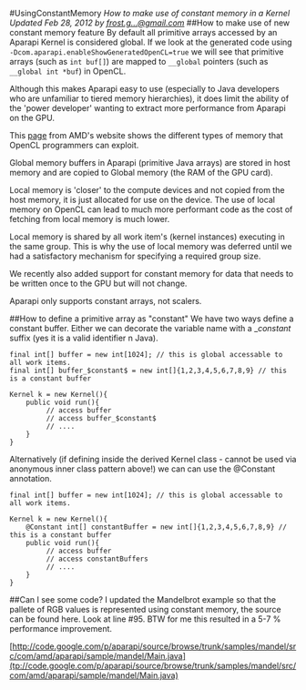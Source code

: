 #UsingConstantMemory
*How to make use of constant memory in a Kernel Updated Feb 28, 2012 by frost.g...@gmail.com*
##How to make use of new constant memory feature
By default all primitive arrays accessed by an Aparapi Kernel is considered global. If we look at the generated code using `-Dcom.aparapi.enableShowGeneratedOpenCL=true` we will see that primitive arrays (such as `int buf[]`) are mapped to `__global` pointers (such as `__global int *buf`) in OpenCL.

Although this makes Aparapi easy to use (especially to Java developers who are unfamiliar to tiered memory hierarchies), it does limit the ability of the 'power developer' wanting to extract more performance from Aparapi on the GPU.

This [page](http://www.amd.com/us/products/technologies/stream-technology/opencl/pages/opencl-intro.aspx?cmpid=cp_article_2_2010) from AMD's website shows the different types of memory that OpenCL programmers can exploit.

Global memory buffers in Aparapi (primitive Java arrays) are stored in host memory and are copied to Global memory (the RAM of the GPU card).

Local memory is 'closer' to the compute devices and not copied from the host memory, it is just allocated for use on the device. The use of local memory on OpenCL can lead to much more performant code as the cost of fetching from local memory is much lower.

Local memory is shared by all work item's (kernel instances) executing in the same group. This is why the use of local memory was deferred until we had a satisfactory mechanism for specifying a required group size.

We recently also added support for constant memory for data that needs to be written once to the GPU but will not change.

Aparapi only supports constant arrays, not scalers.

##How to define a primitive array as "constant"
We have two ways define a constant buffer. Either we can decorate the variable name with a _$constant$ suffix (yes it is a valid identifier n Java).

    final int[] buffer = new int[1024]; // this is global accessable to all work items.
    final int[] buffer_$constant$ = new int[]{1,2,3,4,5,6,7,8,9} // this is a constant buffer

    Kernel k = new Kernel(){
        public void run(){
             // access buffer
             // access buffer_$constant$
             // ....
        }
    }

Alternatively (if defining inside the derived Kernel class - cannot be used via anonymous inner class pattern above!) we can can use the @Constant annotation.

    final int[] buffer = new int[1024]; // this is global accessable to all work items.

    Kernel k = new Kernel(){
        @Constant int[] constantBuffer = new int[]{1,2,3,4,5,6,7,8,9} // this is a constant buffer
        public void run(){
             // access buffer
             // access constantBuffers
             // ....
        }
    }

##Can I see some code?
I updated the Mandelbrot example so that the pallete of RGB values is represented using constant memory, the source can be found here. Look at line #95. BTW for me this resulted in a 5-7 % performance improvement.

[http://code.google.com/p/aparapi/source/browse/trunk/samples/mandel/src/com/amd/aparapi/sample/mandel/Main.java](tp://code.google.com/p/aparapi/source/browse/trunk/samples/mandel/src/com/amd/aparapi/sample/mandel/Main.java)
